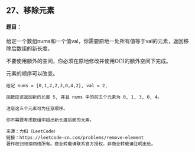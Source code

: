 ## 27、移除元素

#### 题目：

给定一个数组nums和一个值val，你需要原地一处所有值等于val的元素，返回移除后数组的新长度。

不要使用额外的空间，你必须在原地修改并使用O(1)的额外空间下完成。

元素的顺序可以改变。

```
给定 nums = [0,1,2,2,3,0,4,2], val = 2,

函数应该返回新的长度 5, 并且 nums 中的前五个元素为 0, 1, 3, 0, 4。

注意这五个元素可为任意顺序。

你不需要考虑数组中超出新长度后面的元素。

来源：力扣（LeetCode）
链接：https://leetcode-cn.com/problems/remove-element
著作权归领扣网络所有。商业转载请联系官方授权，非商业转载请注明出处。
```

